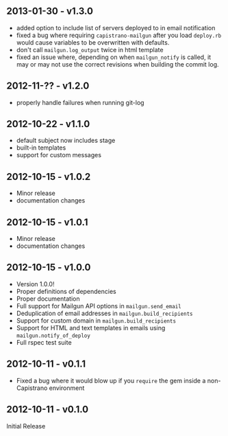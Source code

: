 ## 2013-01-30 - v1.3.0
 * added option to include list of servers deployed to in email notification
 * fixed a bug where requiring `capistrano-mailgun` after you load `deploy.rb` would cause variables to be overwritten with defaults.
 * don't call `mailgun.log_output` twice in html template
 * fixed an issue where, depending on when `mailgun_notify` is called, it may or may not use the correct revisions when building the commit log.

## 2012-11-?? - v1.2.0
 * properly handle failures when running git-log

## 2012-10-22 - v1.1.0
 * default subject now includes stage
 * built-in templates
 * support for custom messages

## 2012-10-15 - v1.0.2
 * Minor release
 * documentation changes

## 2012-10-15 - v1.0.1
 * Minor release
 * documentation changes

## 2012-10-15 - v1.0.0
 * Version 1.0.0!
 * Proper definitions of dependencies
 * Proper documentation
 * Full support for Mailgun API options in `mailgun.send_email`
 * Deduplication of email addresses in `mailgun.build_recipients`
 * Support for custom domain in `mailgun.build_recipients`
 * Support for HTML and text templates in emails using `mailgun.notify_of_deploy`
 * Full rspec test suite

## 2012-10-11 - v0.1.1

 * Fixed a bug where it would blow up if you `require` the gem inside a non-Capistrano environment

## 2012-10-11 - v0.1.0

Initial Release
